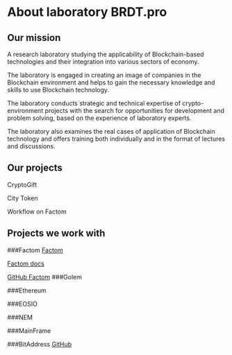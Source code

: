 # About laboratory BRDT.pro
## Our mission
A research laboratory studying the applicability of Blockchain-based technologies and their integration into various sectors of economy.

The laboratory is engaged in creating an image of companies in the Blockchain environment and helps to gain the necessary knowledge and skills to use Blockchain technology. 

The laboratory conducts strategic and technical expertise of crypto-environment projects with the search for opportunities for development and problem solving, based on the 
experience of laboratory experts. 

The laboratory also examines the real cases of application of Blockchain technology and offers training both individually and in the format of lectures and discussions.



## Our projects
CryptoGift

City Token

Workflow on Factom
## Projects we work with
###Factom
[Factom](https://www.factom.com/)

[Factom docs](https://docs.factom.com/)

[GitHub Factom](https://github.com/FactomProject)
###Golem

###Ethereum

###EOSIO

###NEM

###MainFrame

###BitAddress
[GitHub](https://github.com/pointbiz/bitaddress.org)